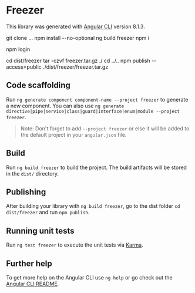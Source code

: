 # Freezer

This library was generated with [Angular CLI](https://github.com/angular/angular-cli) version 8.1.3.

git clone ...
npm install --no-optional
ng build freezer
npm i

npm login

cd dist/freezer
tar -czvf freezer.tar.gz ./
cd ../..
npm publish --access=public ./dist/freezer/freezer.tar.gz



## Code scaffolding

Run `ng generate component component-name --project freezer` to generate a new component. You can also use `ng generate directive|pipe|service|class|guard|interface|enum|module --project freezer`.
> Note: Don't forget to add `--project freezer` or else it will be added to the default project in your `angular.json` file. 

## Build

Run `ng build freezer` to build the project. The build artifacts will be stored in the `dist/` directory.

## Publishing

After building your library with `ng build freezer`, go to the dist folder `cd dist/freezer` and run `npm publish`.

## Running unit tests

Run `ng test freezer` to execute the unit tests via [Karma](https://karma-runner.github.io).

## Further help

To get more help on the Angular CLI use `ng help` or go check out the [Angular CLI README](https://github.com/angular/angular-cli/blob/master/README.md).
